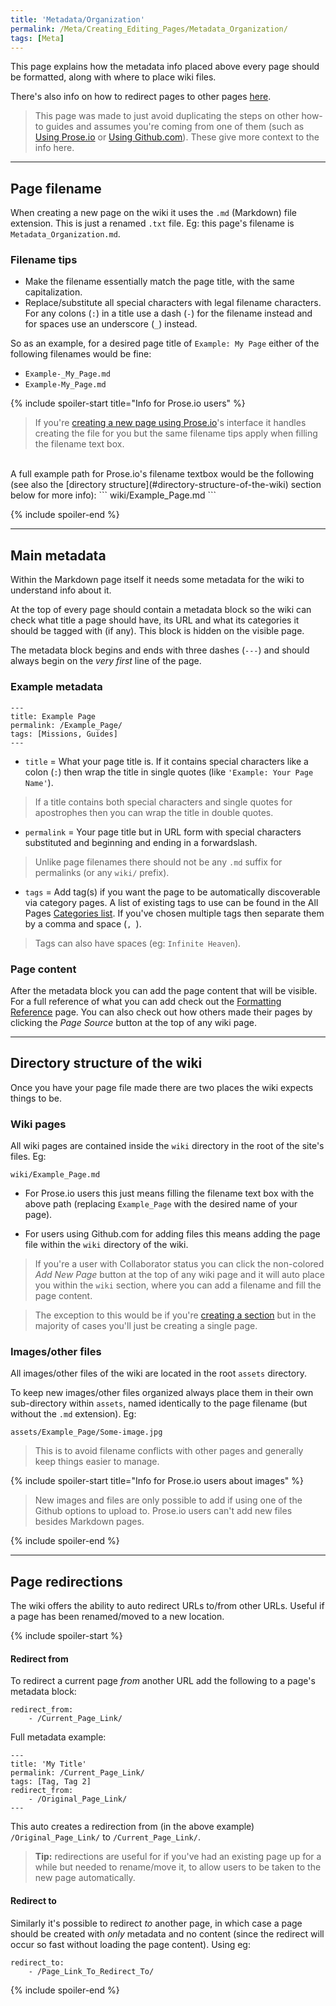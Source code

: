 ```yaml
---
title: 'Metadata/Organization'
permalink: /Meta/Creating_Editing_Pages/Metadata_Organization/
tags: [Meta]
---
```


This page explains how the metadata info placed above every page should be formatted, along with where to place wiki files.

There's also info on how to redirect pages to other pages [here](#page-redirections).

> This page was made to just avoid duplicating the steps on other how-to guides and assumes you're coming from one of them (such as [Using Prose.io](/Meta/Creating_Editing_Pages/Using_Prose_io/) or [Using Github.com](/Meta/Creating_Editing_Pages/Using_Github_com/)). These give more context to the info here.

---

## Page filename

When creating a new page on the wiki it uses the `.md` (Markdown) file extension. This is just a renamed `.txt` file. Eg: this page's filename is `Metadata_Organization.md`.

### Filename tips

- Make the filename essentially match the page title, with the same capitalization.
- Replace/substitute all special characters with legal filename characters. For any colons (`:`) in a title use a dash (`-`) for the filename instead and for spaces use an underscore (`_`) instead.

So as an example, for a desired page title of `Example: My Page` either of the following filenames would be fine:
- `Example-_My_Page.md`
- `Example-My_Page.md`

{% include spoiler-start title="Info for Prose.io users" %}

> If you're [creating a new page using Prose.io](/Meta/Creating_Editing_Pages/Using_Prose_io/)'s interface it handles creating the file for you but the same filename tips apply when filling the filename text box.<br/>
<br/>
A full example path for Prose.io's filename textbox would be the following (see also the [directory structure](#directory-structure-of-the-wiki) section below for more info):
```
wiki/Example_Page.md
```

{% include spoiler-end %}

---

## Main metadata

Within the Markdown page itself it needs some metadata for the wiki to understand info about it.

At the top of every page should contain a metadata block so the wiki can check what title a page should have, its URL and what its categories it should be tagged with (if any). This block is hidden on the visible page.

The metadata block begins and ends with three dashes (`---`) and should always begin on the *very first* line of the page.

### Example metadata

```
---
title: Example Page
permalink: /Example_Page/
tags: [Missions, Guides]
---
```

- `title` = What your page title is. If it contains special characters like a colon (`:`) then wrap the title in single quotes (like `'Example: Your Page Name'`).
> If a title contains both special characters and single quotes for apostrophes then you can wrap the title in double quotes.

- `permalink` = Your page title but in URL form with special characters substituted and beginning and ending in a forwardslash.
> Unlike page filenames there should not be any `.md` suffix for permalinks (or any `wiki/` prefix).

- `tags` = Add tag(s) if you want the page to be automatically discoverable via category pages. A list of existing tags to use can be found in the All Pages [Categories list](/Meta/All_Pages/#categories). If you've chosen multiple tags then separate them by a comma and space (`, `).
> Tags can also have spaces (eg: `Infinite Heaven`).

### Page content

After the metadata block you can add the page content that will be visible. For a full reference of what you can add check out the [Formatting Reference](/Meta/Formatting_Reference) page. You can also check out how others made their pages by clicking the *Page Source* button at the top of any wiki page.

---

## Directory structure of the wiki

Once you have your page file made there are two places the wiki expects things to be.

### Wiki pages

All wiki pages are contained inside the `wiki` directory in the root of the site's files. Eg:

```
wiki/Example_Page.md
```

- For Prose.io users this just means filling the filename text box with the above path (replacing `Example_Page` with the desired name of your page).

- For users using Github.com for adding files this means adding the page file within the `wiki` directory of the wiki.

> If you're a user with Collaborator status you can click the non-colored *Add New Page* button at the top of any wiki page and it will auto place you within the `wiki` section, where you can add a filename and fill the page content.

> The exception to this would be if you're [creating a section](/Meta/Creating_Editing_Pages/Metadata_Organization/Creating_a_Section/) but in the majority of cases you'll just be creating a single page.

### Images/other files

All images/other files of the wiki are located in the root `assets` directory.

To keep new images/other files organized always place them in their own sub-directory within `assets`, named identically to the page filename (but without the `.md` extension). Eg:

```
assets/Example_Page/Some-image.jpg
```

> This is to avoid filename conflicts with other pages and generally keep things easier to manage.

{% include spoiler-start title="Info for Prose.io users about images" %}

> New images and files are only possible to add if using one of the Github options to upload to. Prose.io users can't add new files besides Markdown pages.

{% include spoiler-end %}

---

## Page redirections

The wiki offers the ability to auto redirect URLs to/from other URLs. Useful if a page has been renamed/moved to a new location.

{% include spoiler-start %}

#### Redirect from

To redirect a current page *from* another URL add the following to a page's metadata block:

```
redirect_from:
    - /Current_Page_Link/
```

Full metadata example:

```
---
title: 'My Title'
permalink: /Current_Page_Link/
tags: [Tag, Tag 2]
redirect_from:
    - /Original_Page_Link/
---
```

This auto creates a redirection from (in the above example) `/Original_Page_Link/` to `/Current_Page_Link/`.

> **Tip:** redirections are useful for if you've had an existing page up for a while but needed to rename/move it, to allow users to be taken to the new page automatically.

#### Redirect to

Similarly it's possible to redirect *to* another page, in which case a page should be created with *only* metadata and no content (since the redirect will occur so fast without loading the page content). Using eg:

```
redirect_to:
    - /Page_Link_To_Redirect_To/
```

{% include spoiler-end %}